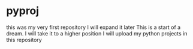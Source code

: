 # pyproj
this was my very first repository
I will expand it later
This is a start of a dream. I will take it to a higher position
I will upload my python projects in this repository
